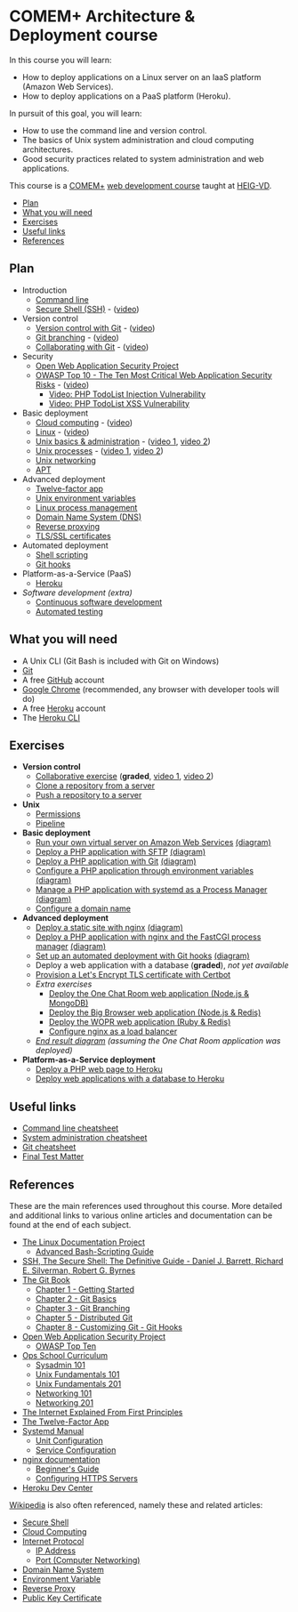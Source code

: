 # COMEM+ Architecture & Deployment course

In this course you will learn:

* How to deploy applications on a Linux server on an IaaS platform (Amazon Web Services).
* How to deploy applications on a PaaS platform (Heroku).

In pursuit of this goal, you will learn:

* How to use the command line and version control.
* The basics of Unix system administration and cloud computing architectures.
* Good security practices related to system administration and web applications.

This course is a [COMEM+][comem] [web development course][comem-webdev] taught at [HEIG-VD][heig].

<!-- START doctoc generated TOC please keep comment here to allow auto update -->
<!-- DON'T EDIT THIS SECTION, INSTEAD RE-RUN doctoc TO UPDATE -->


- [Plan](#plan)
- [What you will need](#what-you-will-need)
- [Exercises](#exercises)
- [Useful links](#useful-links)
- [References](#references)

<!-- END doctoc generated TOC please keep comment here to allow auto update -->



## Plan

* Introduction
  * [Command line](https://mediacomem.github.io/comem-archidep/2020-2021/subjects/cli?home=MediaComem%2Fcomem-archidep%23readme)
  * [Secure Shell (SSH)](https://mediacomem.github.io/comem-archidep/2020-2021/subjects/ssh?home=MediaComem%2Fcomem-archidep%23readme) - ([video](https://cyberlearn.hes-so.ch/pluginfile.php/3377846/mod_resource/content/1/ArchiDep%202020-09-18%20SSH.mp4))
* Version control
  * [Version control with Git](https://mediacomem.github.io/comem-archidep/2020-2021/subjects/git?home=MediaComem%2Fcomem-archidep%23readme) - ([video](https://cyberlearn.hes-so.ch/pluginfile.php/3385742/mod_resource/content/2/ArchiDep%202020-09-25%20part%201%20Git%20Introduction.mp4))
  * [Git branching](https://mediacomem.github.io/comem-archidep/2020-2021/subjects/git-branching?home=MediaComem%2Fcomem-archidep%23readme) - ([video](https://cyberlearn.hes-so.ch/pluginfile.php/3385746/mod_resource/content/1/ArchiDep%202020-09-25%20part%202%20Git%20Branching.mp4))
  * [Collaborating with Git](https://mediacomem.github.io/comem-archidep/2020-2021/subjects/git-collaborating?home=MediaComem%2Fcomem-archidep%23readme) - ([video](https://cyberlearn.hes-so.ch/pluginfile.php/3392793/mod_resource/content/1/ArchiDep%202020-10-02%20part%201%20Collaborating%20with%20Git.mp4))
* Security
  * [Open Web Application Security Project][owasp]
  * [OWASP Top 10 - The Ten Most Critical Web Application Security Risks][owasp-top10] - ([video](https://cyberlearn.hes-so.ch/pluginfile.php/3400902/mod_resource/content/1/ArchiDep%202020-10-09%20part%201%20OWASP%20Top%20Ten.mp4))
    * [Video: PHP TodoList Injection Vulnerability](https://cyberlearn.hes-so.ch/pluginfile.php/3400906/mod_resource/content/1/ArchiDep%202020-10-09%20part%202%20PHP%20TodoList%20Application%20Injection%20Vulnerability.mp4)
    * [Video: PHP TodoList XSS Vulnerability](https://cyberlearn.hes-so.ch/pluginfile.php/3400908/mod_resource/content/1/ArchiDep%202020-10-09%20part%203%20PHP%20TodoList%20Application%20XSS%20Vulnerability.mp4)
* Basic deployment
  * [Cloud computing](https://mediacomem.github.io/comem-archidep/2020-2021/subjects/cloud?home=MediaComem%2Fcomem-archidep%23readme) - ([video](https://cyberlearn.hes-so.ch/pluginfile.php/3400913/mod_resource/content/1/ArchiDep%202020-10-09%20part%204%20Cloud%20Computing.mp4))
  * [Linux](https://mediacomem.github.io/comem-archidep/2020-2021/subjects/linux?home=MediaComem%2Fcomem-archidep%23readme) - ([video](https://cyberlearn.hes-so.ch/pluginfile.php/3400914/mod_resource/content/1/ArchiDep%202020-10-09%20part%205%20Linux.mp4))
  * [Unix basics & administration](https://mediacomem.github.io/comem-archidep/2020-2021/subjects/unix-admin?home=MediaComem%2Fcomem-archidep%23readme) - ([video 1](https://cyberlearn.hes-so.ch/pluginfile.php/3400918/mod_resource/content/1/ArchiDep%202020-10-09%20part%206%20Unix%20Administration.mp4), [video 2](https://cyberlearn.hes-so.ch/pluginfile.php/3405423/mod_resource/content/1/ArchiDep%202020-10-16%20part%201%20Unix%20Administration.mp4))
  * [Unix processes](https://mediacomem.github.io/comem-archidep/2020-2021/subjects/unix-processes?home=MediaComem%2Fcomem-archidep%23readme) - ([video 1](https://cyberlearn.hes-so.ch/pluginfile.php/3405425/mod_resource/content/1/ArchiDep%202020-10-16%20part%202%20Unix%20Processes%20A.mp4), [video 2](https://cyberlearn.hes-so.ch/pluginfile.php/3405429/mod_resource/content/1/ArchiDep%202020-10-16%20part%203%20Unix%20Processes%20B.mp4))
  * [Unix networking](https://mediacomem.github.io/comem-archidep/2020-2021/subjects/unix-networking?home=MediaComem%2Fcomem-archidep%23readme)
  * [APT](https://mediacomem.github.io/comem-archidep/2020-2021/subjects/apt?home=MediaComem%2Fcomem-archidep%23readme)
* Advanced deployment
  * [Twelve-factor app][12factor]
  * [Unix environment variables](https://mediacomem.github.io/comem-archidep/2020-2021/subjects/unix-env-vars?home=MediaComem%2Fcomem-archidep%23readme)
  * [Linux process management](https://mediacomem.github.io/comem-archidep/2020-2021/subjects/linux-process-management?home=MediaComem%2Fcomem-archidep%23readme)
  * [Domain Name System (DNS)](https://mediacomem.github.io/comem-archidep/2020-2021/subjects/dns?home=MediaComem%2Fcomem-archidep%23readme)
  * [Reverse proxying](https://mediacomem.github.io/comem-archidep/2020-2021/subjects/reverse-proxy?home=MediaComem%2Fcomem-archidep%23readme)
  * [TLS/SSL certificates](https://mediacomem.github.io/comem-archidep/2020-2021/subjects/ssl?home=MediaComem%2Fcomem-archidep%23readme)
* Automated deployment
  * [Shell scripting](https://mediacomem.github.io/comem-archidep/2020-2021/subjects/shell-scripting?home=MediaComem%2Fcomem-archidep%23readme)
  * [Git hooks](https://mediacomem.github.io/comem-archidep/2020-2021/subjects/git-hooks?home=MediaComem%2Fcomem-archidep%23readme)
* Platform-as-a-Service (PaaS)
  * [Heroku](https://mediacomem.github.io/comem-archidep/2020-2021/subjects/heroku?home=MediaComem%2Fcomem-archidep%23readme)
* *Software development (extra)*
  * [Continuous software development](https://mediacomem.github.io/comem-archidep/2020-2021/subjects/continuous?home=MediaComem%2Fcomem-archidep%23readme)
  * [Automated testing](https://mediacomem.github.io/comem-archidep/2020-2021/subjects/automated-testing?home=MediaComem%2Fcomem-archidep%23readme)



## What you will need

* A Unix CLI (Git Bash is included with Git on Windows)
* [Git][git-downloads]
* A free [GitHub][github] account
* [Google Chrome][chrome] (recommended, any browser with developer tools will do)
* A free [Heroku][heroku] account
* The [Heroku CLI][heroku-cli]



## Exercises

* **Version control**
  * [Collaborative exercise](https://github.com/MediaComem/comem-archidep-php-todo-exercise) (**graded**, [video 1](https://cyberlearn.hes-so.ch/pluginfile.php/3392853/mod_resource/content/1/ArchiDep%202020-10-02%20part%202%20Collaborative%20Git%20Exercise%20A.mp4), [video 2](https://cyberlearn.hes-so.ch/pluginfile.php/3392856/mod_resource/content/1/ArchiDep%202020-10-02%20part%203%20Collaborative%20Git%20Exercise%20B.mp4))
  * [Clone a repository from a server](ex/git-clone-from-server.md)
  * [Push a repository to a server](ex/git-push-to-server.md)
* **Unix**
  * [Permissions](ex/unix-permissions.md)
  * [Pipeline](ex/unix-pipeline.md)
* **Basic deployment**
  * [Run your own virtual server on Amazon Web Services](ex/aws-setup.md) [(diagram)](ex/aws-setup.pdf)
  * [Deploy a PHP application with SFTP](ex/sftp-deployment.md) [(diagram)](ex/sftp-deployment.pdf)
  * [Deploy a PHP application with Git](ex/git-clone-deployment.md) [(diagram)](ex/git-clone-deployment.pdf)
  * [Configure a PHP application through environment variables](ex/config-through-environment.md) [(diagram)](ex/config-through-environment.pdf)
  * [Manage a PHP application with systemd as a Process Manager](ex/systemd-deployment.md) [(diagram)](ex/systemd-deployment.pdf)
  * [Configure a domain name](ex/dns-configuration.md)
* **Advanced deployment**
  * [Deploy a static site with nginx](ex/nginx-static-deployment.md) [(diagram)](ex/nginx-static-deployment.pdf)
  * [Deploy a PHP application with nginx and the FastCGI process manager](ex/nginx-php-fpm-deployment.md) [(diagram)](ex/nginx-php-fpm-deployment.pdf)
  * [Set up an automated deployment with Git hooks](ex/git-automated-deployment.md) [(diagram)](ex/git-automated-deployment.pdf)
  * Deploy a web application with a database (**graded**), *not yet available*
  * [Provision a Let's Encrypt TLS certificate with Certbot](ex/certbot-deployment.md)
  * *Extra exercises*
    * [Deploy the One Chat Room web application (Node.js & MongoDB)](ex/one-chat-room-deployment.md)
    * [Deploy the Big Browser web application (Node.js & Redis)](ex/big-browser-deployment.md)
    * [Deploy the WOPR web application (Ruby & Redis)](ex/wopr-deployment.md)
    * [Configure nginx as a load balancer](ex/load-balancing-deployment.md)
  * *[End result diagram](ex/end-result.pdf) (assuming the One Chat Room application was deployed)*
* **Platform-as-a-Service deployment**
  * [Deploy a PHP web page to Heroku](https://github.com/MediaComem/php-hello-world-form)
  * [Deploy web applications with a database to Heroku](ex/heroku-deployment.md)



## Useful links

* [Command line cheatsheet](CLI-CHEATSHEET.md)
* [System administration cheatsheet](SYSADMIN-CHEATSHEET.md)
* [Git cheatsheet][git-cheatsheet]
* [Final Test Matter](TEST-MATTER.md)



## References

These are the main references used throughout this course. More detailed and
additional links to various online articles and documentation can be found at
the end of each subject.

* [The Linux Documentation Project](https://tldp.org)
  * [Advanced Bash-Scripting Guide](https://tldp.org/LDP/abs/html/)
* [SSH, The Secure Shell: The Definitive Guide - Daniel J. Barrett, Richard E. Silverman, Robert G. Byrnes](https://books.google.ch/books/about/SSH_The_Secure_Shell_The_Definitive_Guid.html?id=9FSaScltd-kC&redir_esc=y)
* [The Git Book](https://git-scm.com/book)
  * [Chapter 1 - Getting Started](https://git-scm.com/book/en/v2/Getting-Started-About-Version-Control)
  * [Chapter 2 - Git Basics](https://git-scm.com/book/en/v2/Git-Basics-Getting-a-Git-Repository)
  * [Chapter 3 - Git Branching](https://git-scm.com/book/en/v2/Git-Branching-Branches-in-a-Nutshell)
  * [Chapter 5 - Distributed Git](https://git-scm.com/book/en/v2/Distributed-Git-Distributed-Workflows)
  * [Chapter 8 - Customizing Git - Git Hooks](https://git-scm.com/book/en/v2/Customizing-Git-Git-Hooks)
* [Open Web Application Security Project](https://www.owasp.org)
  * [OWASP Top Ten](https://owasp.org/www-project-top-ten/)
* [Ops School Curriculum](https://www.opsschool.org)
  * [Sysadmin 101](https://www.opsschool.org/sysadmin_101.html)
  * [Unix Fundamentals 101](https://www.opsschool.org/unix_101.html)
  * [Unix Fundamentals 201](https://www.opsschool.org/unix_201.html)
  * [Networking 101](https://www.opsschool.org/networking_101.html)
  * [Networking 201](https://www.opsschool.org/networking_201.html)
* [The Internet Explained From First Principles](https://ef1p.com/internet)
* [The Twelve-Factor App](https://12factor.net)
* [Systemd Manual](https://www.freedesktop.org/software/systemd/man/)
  * [Unit Configuration](https://www.freedesktop.org/software/systemd/man/systemd.unit.html)
  * [Service Configuration](https://www.freedesktop.org/software/systemd/man/systemd.service.html)
* [nginx documentation](http://nginx.org/en/docs/)
  * [Beginner's Guide](http://nginx.org/en/docs/beginners_guide.html)
  * [Configuring HTTPS Servers](http://nginx.org/en/docs/http/configuring_https_servers.html)
* [Heroku Dev Center](https://devcenter.heroku.com)

[Wikipedia](https://www.wikipedia.org) is also often referenced, namely these
and related articles:

* [Secure Shell](https://en.wikipedia.org/wiki/Secure_Shell)
* [Cloud Computing](https://en.wikipedia.org/wiki/Cloud_computing)
* [Internet Protocol](https://en.wikipedia.org/wiki/Internet_Protocol)
  * [IP Address](https://en.wikipedia.org/wiki/IP_address)
  * [Port (Computer Networking)](https://en.wikipedia.org/wiki/Port_(computer_networking))
* [Domain Name System](https://en.wikipedia.org/wiki/Domain_Name_System)
* [Environment Variable](https://en.wikipedia.org/wiki/Environment_variable)
* [Reverse Proxy](https://en.wikipedia.org/wiki/Reverse_proxy)
* [Public Key Certificate](https://en.wikipedia.org/wiki/Public_key_certificate)



[12factor]: https://12factor.net
[chrome]: https://www.google.com/chrome/
[comem]: http://www.heig-vd.ch/comem
[comem-webdev]: https://github.com/MediaComem/comem-webdev
[git-cheatsheet]: https://github.com/MediaComem/comem-webdev/blob/master/GIT-CHEATSHEET.md
[git-downloads]: https://git-scm.com/downloads
[github]: https://github.com
[heroku]: https://www.heroku.com/home
[heroku-cli]: https://devcenter.heroku.com/articles/heroku-cli
[heig]: http://www.heig-vd.ch
[owasp]: https://www.owasp.org
[owasp-top10]: https://owasp.org/www-project-top-ten/
